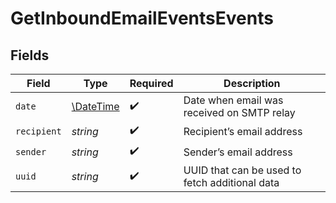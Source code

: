 # GetInboundEmailEventsEvents


## Fields

| Field                                                         | Type                                                          | Required                                                      | Description                                                   |
| ------------------------------------------------------------- | ------------------------------------------------------------- | ------------------------------------------------------------- | ------------------------------------------------------------- |
| `date`                                                        | [\DateTime](https://www.php.net/manual/en/class.datetime.php) | :heavy_check_mark:                                            | Date when email was received on SMTP relay                    |
| `recipient`                                                   | *string*                                                      | :heavy_check_mark:                                            | Recipient’s email address                                     |
| `sender`                                                      | *string*                                                      | :heavy_check_mark:                                            | Sender’s email address                                        |
| `uuid`                                                        | *string*                                                      | :heavy_check_mark:                                            | UUID that can be used to fetch additional data                |